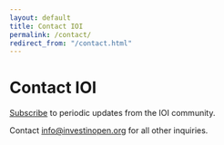 ```yaml
---
layout: default
title: Contact IOI
permalink: /contact/
redirect_from: "/contact.html"
---
```


# Contact IOI
[Subscribe](http://eepurl.com/gPdzGf) to periodic updates from the IOI community.

Contact [info@investinopen.org](mailto:info@investinopen.org) for all other inquiries.
